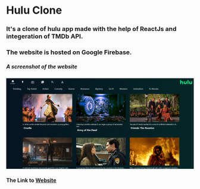 # Hulu Clone

### It's a clone of hulu app made with the help of ReactJs and integeration of TMDb API.

### The website is hosted on Google Firebase.

##### A screenshot of the website

![Hulu Clone Cover](https://github.com/Arsh-ak7/Learningreact/blob/main/Hulu-clone/Hulu-Clone.png)

#### The Link to [Website](https://hulu-clone-16d1e.web.app/)
